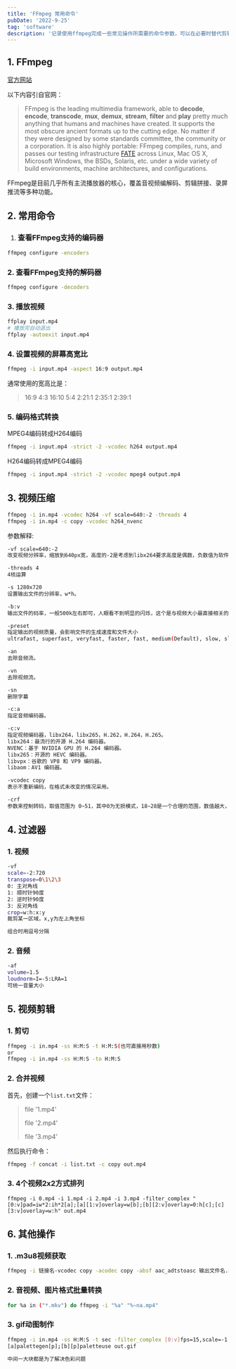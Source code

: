 ```yaml
---
title: 'FFmpeg 常用命令'
pubDate: '2022-9-25'
tag: 'software'
description: '记录使用ffmpeg完成一些常见操作所需要的命令参数，可以在必要时替代剪辑软件'
---
```


## 1. FFmpeg

[官方网站](http://ffmpeg.org/)

以下内容引自官网：

> FFmpeg is the leading multimedia framework, able to **decode**, **encode**, **transcode**, **mux**, **demux**, **stream**, **filter** and **play** pretty much anything that humans and machines have created. It supports the most obscure ancient formats up to the cutting edge. No matter if they were designed by some standards committee, the community or a corporation. It is also highly portable: FFmpeg compiles, runs, and passes our testing infrastructure [FATE](http://fate.ffmpeg.org/) across Linux, Mac OS X, Microsoft Windows, the BSDs, Solaris, etc. under a wide variety of build environments, machine architectures, and configurations.

FFmpeg是目前几乎所有主流播放器的核心，覆盖音视频编解码、剪辑拼接、录屏推流等多种功能。

## 2. 常用命令

1. ### 查看FFmpeg支持的编码器

```bash
ffmpeg configure -encoders
```

### 2. 查看FFmpeg支持的解码器

```bash
ffmpeg configure -decoders
```

### 3. 播放视频

```bash
ffplay input.mp4
# 播放完自动退出
ffplay -autoexit input.mp4
```

### 4. 设置视频的屏幕高宽比

```bash
ffmpeg -i input.mp4 -aspect 16:9 output.mp4
```

通常使用的宽高比是：

> 16:9
> 4:3
> 16:10
> 5:4
> 2:21:1
> 2:35:1
> 2:39:1

### 5. 编码格式转换

MPEG4编码转成H264编码

```bash
ffmpeg -i input.mp4 -strict -2 -vcodec h264 output.mp4
```

H264编码转成MPEG4编码

```bash
ffmpeg -i input.mp4 -strict -2 -vcodec mpeg4 output.mp4
```

## 3. 视频压缩

```bash
ffmpeg -i in.mp4 -vcodec h264 -vf scale=640:-2 -threads 4
ffmpeg -i in.mp4 -c copy -vcodec h264_nvenc
```

参数解释:

```bash
-vf scale=640:-2  
改变视频分辨率，缩放到640px宽，高度的-2是考虑到libx264要求高度是偶数，负数值为软件自动计算

-threads 4
4核运算

-s 1280x720 
设置输出文件的分辨率，w*h。

-b:v 
输出文件的码率，一般500k左右即可，人眼看不到明显的闪烁，这个是与视频大小最直接相关的。

-preset
指定输出的视频质量，会影响文件的生成速度和文件大小
ultrafast, superfast, veryfast, faster, fast, medium(Default), slow, slower, veryslow。

-an
去除音频流。

-vn
去除视频流。

-sn
删除字幕

-c:a
指定音频编码器。

-c:v
指定视频编码器，libx264，libx265，H.262，H.264，H.265。
libx264：最流行的开源 H.264 编码器。
NVENC：基于 NVIDIA GPU 的 H.264 编码器。
libx265：开源的 HEVC 编码器。
libvpx：谷歌的 VP8 和 VP9 编码器。
libaom：AV1 编码器。

-vcodec copy
表示不重新编码，在格式未改变的情况采用。

-crf
参数来控制转码，取值范围为 0~51，其中0为无损模式，18~28是一个合理的范围，数值越大，画质越差。
```

## 4. 过滤器

### 1. 视频

```bash
-vf
scale=-2:720
transpose=0\1\2\3
0: 主对角线
1: 顺时针90度
2: 逆时针90度
3: 反对角线
crop=w:h:x:y
裁剪某一区域，x,y为左上角坐标

组合时用逗号分隔
```

### 2. 音频

```bash
-af
volume=1.5
loudnorm=I=-5:LRA=1
可统一音量大小
```

## 5. 视频剪辑

### 1. 剪切

```bash
ffmpeg -i in.mp4 -ss H:M:S -t H:M:S(也可直接用秒数)
or
ffmpeg -i in.mp4 -ss H:M:S -to H:M:S
```

### 2. 合并视频

首先，创建一个`list.txt`文件：

> file '1.mp4'
>
> file '2.mp4'
>
> file '3.mp4'

然后执行命令：

```bash
ffmpeg -f concat -i list.txt -c copy out.mp4
```



### 3. 4个视频2x2方式排列

```
ffmpeg -i 0.mp4 -i 1.mp4 -i 2.mp4 -i 3.mp4 -filter_complex "[0:v]pad=iw*2:ih*2[a];[a][1:v]overlay=w[b];[b][2:v]overlay=0:h[c];[c][3:v]overlay=w:h" out.mp4
```

## 6. 其他操作

### 1. .m3u8视频获取

```bash
ffmpeg -i 链接名-vcodec copy -acodec copy -absf aac_adtstoasc 输出文件名.mp4
```

### 2. 音视频、图片格式批量转换

```bash
for %a in ("*.mkv") do ffmpeg -i "%a" "%~na.mp4"
```

### 3. gif动图制作

```bash
ffmpeg -i in.mp4 -ss H:M:S -t sec -filter_complex [0:v]fps=15,scale=-1:256,split[a][b];
[a]palettegen[p];[b][p]paletteuse out.gif

中间一大块都是为了解决色彩问题
```

